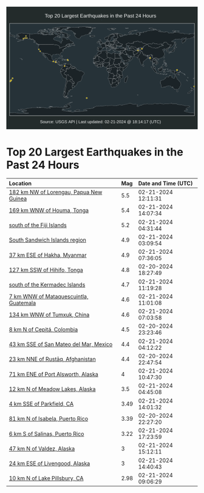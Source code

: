 ![Map](./map.png)

# Top 20 Largest Earthquakes in the Past 24 Hours

| Location | Mag | Date and Time (UTC) |
|:---|:---|:---|
| [182 km NW of Lorengau, Papua New Guinea](https://earthquake.usgs.gov/earthquakes/eventpage/us7000m0jb) | 5.5 | 02-21-2024 12:11:31 |
| [169 km WNW of Houma, Tonga](https://earthquake.usgs.gov/earthquakes/eventpage/us7000m0jz) | 5.4 | 02-21-2024 14:07:34 |
| [south of the Fiji Islands](https://earthquake.usgs.gov/earthquakes/eventpage/us7000m0hp) | 5.2 | 02-21-2024 04:31:44 |
| [South Sandwich Islands region](https://earthquake.usgs.gov/earthquakes/eventpage/us7000m0h6) | 4.9 | 02-21-2024 03:09:54 |
| [37 km ESE of Hakha, Myanmar](https://earthquake.usgs.gov/earthquakes/eventpage/us7000m0ia) | 4.9 | 02-21-2024 07:36:05 |
| [127 km SSW of Hihifo, Tonga](https://earthquake.usgs.gov/earthquakes/eventpage/us7000m0ef) | 4.8 | 02-20-2024 18:27:49 |
| [south of the Kermadec Islands](https://earthquake.usgs.gov/earthquakes/eventpage/us7000m0j0) | 4.7 | 02-21-2024 11:19:28 |
| [7 km WNW of Mataquescuintla, Guatemala](https://earthquake.usgs.gov/earthquakes/eventpage/us7000m0iw) | 4.6 | 02-21-2024 11:01:08 |
| [134 km WNW of Tumxuk, China](https://earthquake.usgs.gov/earthquakes/eventpage/us7000m0i7) | 4.6 | 02-21-2024 07:03:58 |
| [8 km N of Cepitá, Colombia](https://earthquake.usgs.gov/earthquakes/eventpage/us7000m0g8) | 4.5 | 02-20-2024 23:23:46 |
| [43 km SSE of San Mateo del Mar, Mexico](https://earthquake.usgs.gov/earthquakes/eventpage/us7000m0hl) | 4.4 | 02-21-2024 04:12:22 |
| [23 km NNE of Rustāq, Afghanistan](https://earthquake.usgs.gov/earthquakes/eventpage/us7000m0g5) | 4.4 | 02-20-2024 22:47:54 |
| [71 km ENE of Port Alsworth, Alaska](https://earthquake.usgs.gov/earthquakes/eventpage/ak0242e66il5) | 4 | 02-21-2024 10:47:30 |
| [12 km N of Meadow Lakes, Alaska](https://earthquake.usgs.gov/earthquakes/eventpage/ak0242e2lfx9) | 3.5 | 02-21-2024 04:45:08 |
| [4 km SSE of Parkfield, CA](https://earthquake.usgs.gov/earthquakes/eventpage/nc74005576) | 3.49 | 02-21-2024 14:01:32 |
| [81 km N of Isabela, Puerto Rico](https://earthquake.usgs.gov/earthquakes/eventpage/pr71440698) | 3.39 | 02-20-2024 22:27:20 |
| [6 km S of Salinas, Puerto Rico](https://earthquake.usgs.gov/earthquakes/eventpage/pr71440758) | 3.22 | 02-21-2024 17:23:59 |
| [47 km N of Valdez, Alaska](https://earthquake.usgs.gov/earthquakes/eventpage/ak0242e8y56u) | 3 | 02-21-2024 15:12:11 |
| [24 km ESE of Livengood, Alaska](https://earthquake.usgs.gov/earthquakes/eventpage/ak0242e8is6y) | 3 | 02-21-2024 14:40:43 |
| [10 km N of Lake Pillsbury, CA](https://earthquake.usgs.gov/earthquakes/eventpage/nc74005466) | 2.98 | 02-21-2024 09:06:29 |
